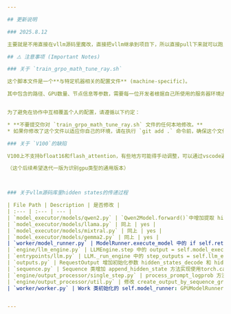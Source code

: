```yaml
---

## 更新说明

### 2025.8.12

主要就是不用直接在vllm源码里魔改，直接把vllm继承到项目下，所以直接pull下来就可以跑，要不然每次更新代码到源码太抽象了；然后train.sh多了很多变量的开关。用新的版本之前更新一下vllm，重新pip install vllm=0.5.4

## ⚠️ 注意事项 (Important Notes)

### 关于 `train_grpo_math_tune_ray.sh`

这个脚本文件是一个**与特定机器相关的配置文件** (machine-specific)。

其中包含的路径、GPU数量、节点信息等参数，需要每一位开发者根据自己所使用的服务器环境进行修改，例如： `train_grpo_math_tune_ray.sh`中 `export VLLM_ATTENTION_BACKEND=FLASH_ATTN ` 只适用于安倍架构以上的GPUs


为了避免在协作中互相覆盖个人的配置，请遵循以下约定：

* **不要提交你对 `train_grpo_math_tune_ray.sh` 文件的任何本地修改。**
* 如果你修改了这个文件以适应你自己的环境，请在执行 `git add .` 命令前，确保这个文件没有被添加到暂存区。如果不小心添加了，可以使用 `git restore --staged train_grpo_math_tune_ray.sh` 将其移出暂存区。

### 关于 `V100`的缺陷

V100上不支持bfloat16和flash_attention，有些地方可能得手动调整，可以通过vscode遍历查询。典型文件路径是：`verl/workers/fsdp_workers.py`，得把类似`torch_dtype=torch.bfloat16, attn_implementation='flash_attention_2'`的地方改为`torch.float16`和`attn_implementation='eager'`

（这个后续希望迭代一版为识别gpu类型的通用版本）



### 关于vllm源码库里hidden states的传递过程

| File Path | Description | 是否修改 |
| :--- | :--- | --- | 
| `model_executor/models/qwen2.py` | `Qwen2Model.forward()`中增加提取 hidden states 逻辑 | yes |
| `model_executor/models/llama.py` | 同上 | yes |
| `model_executor/models/mixtral.py` | 同上 | yes |
| `model_executor/models/gemma2.py` | 同上 | yes |
| `worker/model_runner.py` | ModelRunner.execute_model 中的 if self.return_hidden_states: 后面跟随接受 hidden states；有一个古法选择哪个 hidden states | yes |
| `engine/llm_engine.py` | LLMEngine.step 中的 output = self.model_executor.execute_model(execute_model_req=execute_model_req) | no |
| `entrypoints/llm.py` | LLM._run_engine 中的 step_outputs = self.llm_engine.step() | 不确定 |
| `outputs.py` | RequestOutput 增加初始化参数 hidden_states_decode 和 hidden_states_prefill；在from_seq_group方法中，从SequenceGroup 对象中获取 Prefill 阶段的隐藏状态，从每个Sequence 对象中获取 Decode 阶段的隐藏状态 | yes |
| `sequence.py` | Sequence 类增加 append_hidden_state 方法实现使用torch.cat实现增量存储 hidden_states_decode | yes |
| `engine/output_processor/single_step.py` | process_prompt_logprob 方法中添加 hidden_states_prefill， _process_sequence_group_outputs 方法中添加 hidden_states_decode | yes |
| `engine/output_processor/util.py` | 修改 create_output_by_sequence_group 方法处理 hidden states，方便 `engine/llm_engine.py` 调用 | yes |
| `worker/worker.py` | Work 类初始化的 self.model_runner: GPUModelRunnerBase = ModelRunnerClass 显式传入 return_hidden_states = False or True 作为总开关,如果FALSE,则decode 和 prefill都不输出 这里的 Work 类是测试eval的时候被调用，所以按需提取hidden states | yes |


---
```

